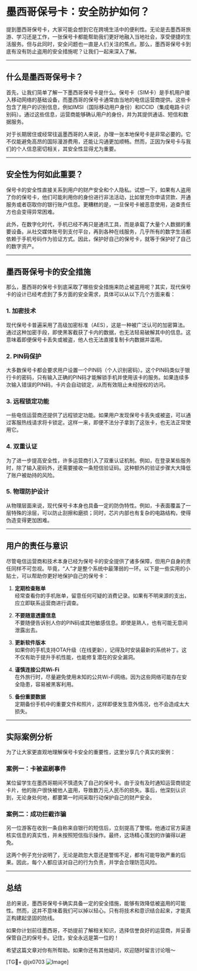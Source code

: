 # 墨西哥保号卡：安全防护如何？  

提到墨西哥保号卡，大家可能会想到它在跨境生活中的便利性。无论是去墨西哥旅游、学习还是工作，一张保号卡都能帮助我们更好地融入当地社会，享受便捷的生活服务。但与此同时，安全问题也一直是人们关注的焦点。那么，墨西哥保号卡到底有没有防止盗用的安全措施呢？让我们一起来深入了解。

---

## 什么是墨西哥保号卡？

首先，让我们简单了解一下墨西哥保号卡是什么。保号卡（SIM卡）是手机用户接入移动网络的基础设备，而墨西哥的保号卡通常由当地的电信运营商提供。这些卡包含了用户的识别信息，例如IMSI（国际移动用户身份）和ICCID（集成电路卡识别码）。通过这些信息，运营商能够确认用户的身份，并为其提供通话、短信和数据服务。

对于长期居住或经常往返墨西哥的人来说，办理一张本地保号卡是非常必要的。它不仅能避免高昂的国际漫游费用，还能让沟通更加顺畅。然而，正因为保号卡与我们的个人信息密切相关，其安全性显得尤为重要。

---

## 安全性为何如此重要？

保号卡的安全性直接关系到用户的财产安全和个人隐私。试想一下，如果有人盗用了你的保号卡，他们可能利用你的身份进行非法活动，比如冒充你申请贷款、开通服务或者窃取你的银行账户信息。更糟糕的是，一旦保号卡被恶意使用，追查责任方也会变得异常困难。

此外，在数字化时代，手机已经不再只是通讯工具，而是承载了大量个人数据的重要设备。从社交媒体账号到支付平台，再到各种在线服务，几乎所有的数字生活都依赖于手机号码作为验证方式。因此，保护好自己的保号卡，就等于保护好了自己的数字资产。

---

## 墨西哥保号卡的安全措施

那么，墨西哥的保号卡到底采取了哪些安全措施来防止被盗用呢？其实，现代保号卡的设计已经考虑到了多方面的安全需求，具体可以从以下几个方面来看：

### 1. **加密技术**
现代保号卡普遍采用了高级加密标准（AES），这是一种被广泛认可的加密算法。通过这种加密手段，即使黑客截获了卡内的数据，也无法轻易破解其中的信息。这意味着即便保号卡丢失或被盗，他人也无法直接复制卡内数据并滥用。

### 2. **PIN码保护**
大多数保号卡都会要求用户设置一个PIN码（个人识别密码）。这个PIN码类似于银行卡的密码，只有输入正确的PIN码才能解锁手机并使用该卡的服务。如果连续多次输入错误的PIN码，卡片会自动锁定，从而有效阻止未经授权的访问。

### 3. **远程锁定功能**
一些电信运营商还提供了远程锁定功能。如果用户发现保号卡丢失或被盗，可以通过客服热线请求将卡锁定。这样一来，即便不法分子拿到了这张卡，也无法正常使用它。

### 4. **双重认证**
为了进一步提高安全性，许多运营商引入了双重认证机制。例如，在登录某些服务时，除了输入密码外，还需要接收一条短信验证码。这种额外的验证步骤大大降低了账户被劫持的风险。

### 5. **物理防护设计**
从物理层面来说，现代保号卡本身也具备一定的防伪特性。例如，卡表面覆盖了一层特殊的涂层，可以防止刮擦和磨损；同时，芯片内部也有复杂的电路结构，使得伪造变得更加困难。

---

## 用户的责任与意识

尽管电信运营商和技术本身已经为保号卡的安全提供了诸多保障，但用户自身的责任同样不可忽视。毕竟，“人”才是整个系统中最薄弱的一环。以下是一些实用的小贴士，可以帮助你更好地保护自己的保号卡：

1. **定期检查账单**  
   经常查看你的手机账单，留意任何可疑的消费记录。如果有不明来源的支出，应立即联系运营商进行调查。

2. **不要随意透露信息**  
   不要随便告诉别人你的PIN码或其他敏感信息。即使是熟人，也有可能无意间泄露出去。

3. **更新软件版本**  
   如果你的手机支持OTA升级（在线更新），记得及时安装最新的系统补丁。这不仅有助于提升手机性能，也能修复潜在的安全漏洞。

4. **谨慎连接公共Wi-Fi**  
   在外旅行时，尽量避免使用未知的公共Wi-Fi网络。因为这些网络可能存在安全隐患，容易被黑客利用。

5. **备份重要数据**  
   定期备份手机中的重要文件和照片，这样即便发生意外情况，也不会造成太大损失。

---

## 实际案例分析

为了让大家更直观地理解保号卡安全的重要性，这里分享几个真实的案例：

### 案例一：卡被盗刷事件
某位留学生在墨西哥期间不慎遗失了自己的保号卡。由于没有及时通知运营商锁定卡片，他的账户很快被他人盗用，导致数万元人民币的损失。事后，他深刻认识到，无论身处何地，都要第一时间采取行动保护自己的财产安全。

### 案例二：成功拦截诈骗
另一位游客在收到一条自称来自银行的短信后，立刻提高了警惕。他通过官方渠道核实信息的真实性，并未按照短信指示操作。最终，这场精心策划的诈骗得以避免。

这两个例子充分说明了，无论是疏忽大意还是警惕不足，都有可能导致严重的后果。因此，每个人都应该对自己的行为负责，并学会合理防范风险。

---

## 总结

总的来说，墨西哥保号卡确实具备一定的安全措施，能够有效降低被盗用的可能性。然而，这并不意味着我们可以掉以轻心。只有将技术和意识结合起来，才能真正构建起坚固的防线。

如果你计划前往墨西哥，不妨提前了解相关知识，选择信誉良好的运营商，并妥善保管自己的保号卡。记住，安全永远是第一位的！  

希望这篇文章对你有所帮助。如果你还有其他疑问，欢迎随时留言讨论哦～  

[TG💪+ @jx0703 ![Image](https://github.com/user-attachments/assets/dbca1d08-cadb-493c-b0ec-ad6f7a83f270)]